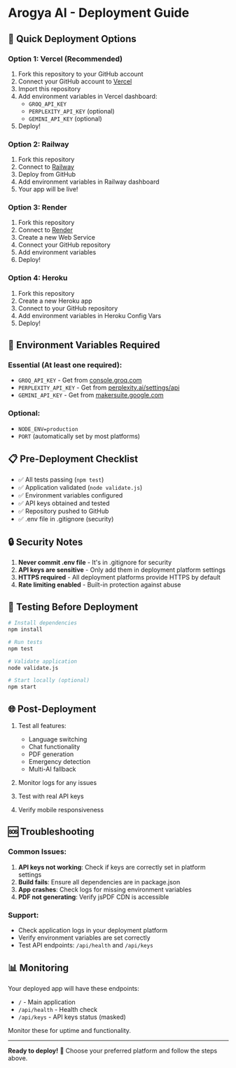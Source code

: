# Arogya AI - Deployment Guide

## 🚀 Quick Deployment Options

### Option 1: Vercel (Recommended)
1. Fork this repository to your GitHub account
2. Connect your GitHub account to [Vercel](https://vercel.com)
3. Import this repository
4. Add environment variables in Vercel dashboard:
   - `GROQ_API_KEY`
   - `PERPLEXITY_API_KEY` (optional)
   - `GEMINI_API_KEY` (optional)
5. Deploy!

### Option 2: Railway
1. Fork this repository
2. Connect to [Railway](https://railway.app)
3. Deploy from GitHub
4. Add environment variables in Railway dashboard
5. Your app will be live!

### Option 3: Render
1. Fork this repository
2. Connect to [Render](https://render.com)
3. Create a new Web Service
4. Connect your GitHub repository
5. Add environment variables
6. Deploy!

### Option 4: Heroku
1. Fork this repository
2. Create a new Heroku app
3. Connect to your GitHub repository
4. Add environment variables in Heroku Config Vars
5. Deploy!

## 🔧 Environment Variables Required

### Essential (At least one required):
- `GROQ_API_KEY` - Get from [console.groq.com](https://console.groq.com)
- `PERPLEXITY_API_KEY` - Get from [perplexity.ai/settings/api](https://www.perplexity.ai/settings/api)
- `GEMINI_API_KEY` - Get from [makersuite.google.com](https://makersuite.google.com/app/apikey)

### Optional:
- `NODE_ENV=production`
- `PORT` (automatically set by most platforms)

## 📋 Pre-Deployment Checklist

- ✅ All tests passing (`npm test`)
- ✅ Application validated (`node validate.js`)
- ✅ Environment variables configured
- ✅ API keys obtained and tested
- ✅ Repository pushed to GitHub
- ✅ .env file in .gitignore (security)

## 🔒 Security Notes

1. **Never commit .env file** - It's in .gitignore for security
2. **API keys are sensitive** - Only add them in deployment platform settings
3. **HTTPS required** - All deployment platforms provide HTTPS by default
4. **Rate limiting enabled** - Built-in protection against abuse

## 🧪 Testing Before Deployment

```bash
# Install dependencies
npm install

# Run tests
npm test

# Validate application
node validate.js

# Start locally (optional)
npm start
```

## 🌐 Post-Deployment

1. Test all features:
   - Language switching
   - Chat functionality
   - PDF generation
   - Emergency detection
   - Multi-AI fallback

2. Monitor logs for any issues
3. Test with real API keys
4. Verify mobile responsiveness

## 🆘 Troubleshooting

### Common Issues:
1. **API keys not working**: Check if keys are correctly set in platform settings
2. **Build fails**: Ensure all dependencies are in package.json
3. **App crashes**: Check logs for missing environment variables
4. **PDF not generating**: Verify jsPDF CDN is accessible

### Support:
- Check application logs in your deployment platform
- Verify environment variables are set correctly
- Test API endpoints: `/api/health` and `/api/keys`

## 📊 Monitoring

Your deployed app will have these endpoints:
- `/` - Main application
- `/api/health` - Health check
- `/api/keys` - API keys status (masked)

Monitor these for uptime and functionality.

---

**Ready to deploy!** 🎉 Choose your preferred platform and follow the steps above.